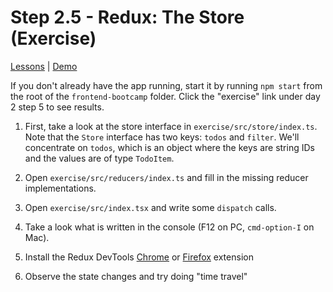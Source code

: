 # Step 2.5 - Redux: The Store (Exercise)

[Lessons](../../) | [Demo](../demo/)

If you don't already have the app running, start it by running `npm start` from the root of the `frontend-bootcamp` folder. Click the "exercise" link under day 2 step 5 to see results.

1. First, take a look at the store interface in `exercise/src/store/index.ts`. Note that the `Store` interface has two keys: `todos` and `filter`. We'll concentrate on `todos`, which is an object where the keys are string IDs and the values are of type `TodoItem`.

2. Open `exercise/src/reducers/index.ts` and fill in the missing reducer implementations.

3. Open `exercise/src/index.tsx` and write some `dispatch` calls.

4. Take a look what is written in the console (F12 on PC, `cmd-option-I` on Mac).

5. Install the Redux DevTools [Chrome](https://chrome.google.com/webstore/detail/redux-devtools/lmhkpmbekcpmknklioeibfkpmmfibljd) or [Firefox](https://addons.mozilla.org/en-US/firefox/addon/reduxdevtools/) extension

6. Observe the state changes and try doing "time travel"
